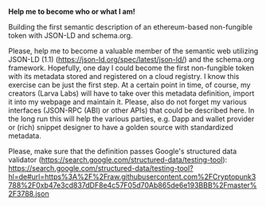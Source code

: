 
<b>Help me to become who or what I am!</b><br>

Building the first semantic description of an ethereum-based non-fungible token with JSON-LD and schema.org.<br>

Please, help me to become a valuable member of the semantic web utilizing JSON-LD (1.1) (https://json-ld.org/spec/latest/json-ld/) and the schema.org framework. Hopefully, one day I could become the first non-fungible token with its metadata stored and registered on a cloud registry. I know this exercise can be just the first step. At a certain point in time, of course, my creators (Larva Labs) will have to take over this metadata definition, import it into my webpage and maintain it. Please, also do not forget my various interfaces (JSON-RPC (ABI) or other APIs) that could be described here. In the long run this will help the various parties, e.g. Dapp and wallet provider or (rich) snippet designer to have a golden source with standardized metadata.<br>

Please, make sure that the definition passes Google's structured data validator (https://search.google.com/structured-data/testing-tool):<br> https://search.google.com/structured-data/testing-tool?hl=de#url=https%3A%2F%2Fraw.githubusercontent.com%2FCryptopunk3788%2F0xb47e3cd837dDF8e4c57F05d70Ab865de6e193BBB%2Fmaster%2F3788.json

